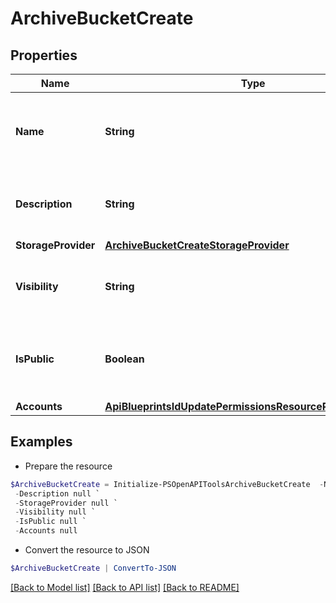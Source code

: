 # ArchiveBucketCreate
## Properties

Name | Type | Description | Notes
------------ | ------------- | ------------- | -------------
**Name** | **String** | A name for the archive bucket. Must be globally unique. | [optional] 
**Description** | **String** | A description for the archive bucket | [optional] 
**StorageProvider** | [**ArchiveBucketCreateStorageProvider**](ArchiveBucketCreateStorageProvider.md) |  | [optional] 
**Visibility** | **String** | Visibility - Set to public to allow all tenants | [optional] [default to "private"]
**IsPublic** | **Boolean** | Public URL - Set to true to allow anonymous access | [optional] [default to $false]
**Accounts** | [**ApiBlueprintsIdUpdatePermissionsResourcePermissionSites**](ApiBlueprintsIdUpdatePermissionsResourcePermissionSites.md) |  | [optional] 

## Examples

- Prepare the resource
```powershell
$ArchiveBucketCreate = Initialize-PSOpenAPIToolsArchiveBucketCreate  -Name null `
 -Description null `
 -StorageProvider null `
 -Visibility null `
 -IsPublic null `
 -Accounts null
```

- Convert the resource to JSON
```powershell
$ArchiveBucketCreate | ConvertTo-JSON
```

[[Back to Model list]](../README.md#documentation-for-models) [[Back to API list]](../README.md#documentation-for-api-endpoints) [[Back to README]](../README.md)


